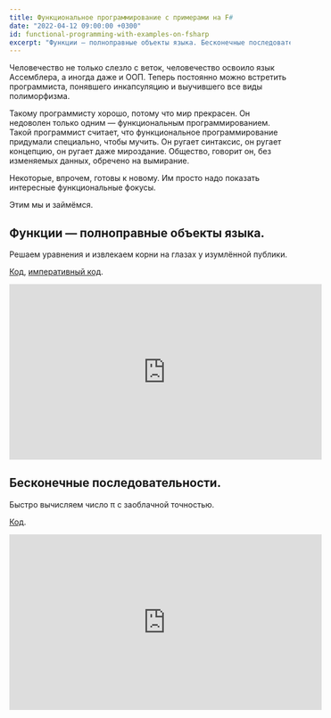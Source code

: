 ```yaml
---
title: Функциональное программирование с примерами на F#
date: "2022-04-12 09:00:00 +0300"
id: functional-programming-with-examples-on-fsharp
excerpt: "Функции — полноправные объекты языка. Бесконечные последовательности."
---
```


Человечество не только слезло с веток, человечество освоило язык Ассемблера, а иногда даже и ООП. Теперь постоянно можно встретить программиста, понявшего инкапсуляцию и выучившего все виды полиморфизма.

Такому программисту хорошо, потому что мир прекрасен. Он недоволен только одним — функциональным программированием. Такой программист считает, что функциональное программирование придумали специально, чтобы мучить. Он ругает синтаксис, он ругает концепцию, он ругает даже мироздание. Общество, говорит он, без изменяемых данных, обречено на вымирание.

Некоторые, впрочем, готовы к новому. Им просто надо показать интересные функциональные фокусы.

Этим мы и займёмся.

## Функции — полноправные объекты языка.

Решаем уравнения и извлекаем корни на глазах у изумлённой публики.

[Код](https://github.com/markshevchenko/sifsp/blob/main/sifsp/Functions.fsx),
[императивный код](https://github.com/markshevchenko/sifsp/blob/main/imperative/main.c).

<div class="video">
    <iframe width="560" height="315" src="https://www.youtube.com/embed/RH1cIyLx73g" title="YouTube video player" frameborder="0" allow="accelerometer; autoplay; clipboard-write; encrypted-media; gyroscope; picture-in-picture" allowfullscreen></iframe>
</div>

## Бесконечные последовательности.

Быстро вычисляем число π с заоблачной точностью.

[Код](https://github.com/markshevchenko/sifsp/blob/main/sifsp/Streams.fsx).

<div class="video">
    <iframe width="560" height="315" src="https://www.youtube.com/embed/u9x2NBwH2B8" title="YouTube video player" frameborder="0" allow="accelerometer; autoplay; clipboard-write; encrypted-media; gyroscope; picture-in-picture" allowfullscreen></iframe>
</div>

